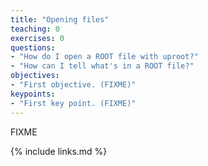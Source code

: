 ```yaml
---
title: "Opening files"
teaching: 0
exercises: 0
questions:
- "How do I open a ROOT file with uproot?"
- "How can I tell what's in a ROOT file?"
objectives:
- "First objective. (FIXME)"
keypoints:
- "First key point. (FIXME)"
---
```

FIXME

{% include links.md %}
